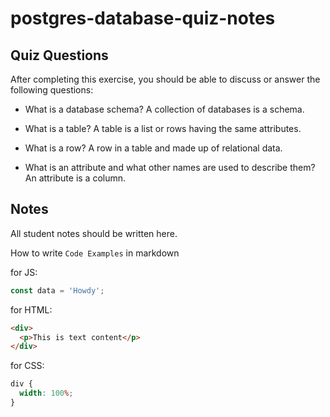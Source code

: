 # postgres-database-quiz-notes

## Quiz Questions

After completing this exercise, you should be able to discuss or answer the following questions:

- What is a database schema?
  A collection of databases is a schema.

- What is a table?
  A table is a list or rows having the same attributes.

- What is a row?
  A row in a table and made up of relational data.

- What is an attribute and what other names are used to describe them?
  An attribute is a column.

## Notes

All student notes should be written here.

How to write `Code Examples` in markdown

for JS:

```javascript
const data = 'Howdy';
```

for HTML:

```html
<div>
  <p>This is text content</p>
</div>
```

for CSS:

```css
div {
  width: 100%;
}
```
